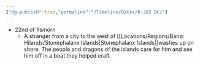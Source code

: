 ```yaml
---
{"dg-publish":true,"permalink":"/Timeline/Dates/0-282 BC/"}
---
```


- 22nd of Ysmorn
	- A stranger from a city to the west of [[Locations/Regions/Banzi Hilands/Stonephalanx Islands\|Stonephalanx Islands]]washes up on shore. The people and dragons of the islands care for him and see him off in a boat they helped craft.